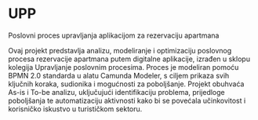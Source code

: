 # UPP
Poslovni proces upravljanja aplikacijom za rezervaciju 
apartmana 


Ovaj projekt predstavlja analizu, modeliranje i optimizaciju poslovnog procesa rezervacije apartmana putem digitalne aplikacije, izrađen u sklopu kolegija Upravljanje poslovnim procesima. Proces je modeliran pomoću BPMN 2.0 standarda u alatu Camunda Modeler, s ciljem prikaza svih ključnih koraka, sudionika i mogućnosti za poboljšanje. Projekt obuhvaća As-is i To-be analizu, uključujući identifikaciju problema, prijedloge poboljšanja te automatizaciju aktivnosti kako bi se povećala učinkovitost i korisničko iskustvo u turističkom sektoru.

